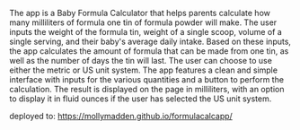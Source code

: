 The app is a Baby Formula Calculator that helps parents calculate how many milliliters of formula one tin of formula powder will make. The user inputs the weight of the formula tin, weight of a single scoop, volume of a single serving, and their baby's average daily intake. Based on these inputs, the app calculates the amount of formula that can be made from one tin, as well as the number of days the tin will last. The user can choose to use either the metric or US unit system. The app features a clean and simple interface with inputs for the various quantities and a button to perform the calculation. The result is displayed on the page in milliliters, with an option to display it in fluid ounces if the user has selected the US unit system.

deployed to: https://mollymadden.github.io/formulacalcapp/
